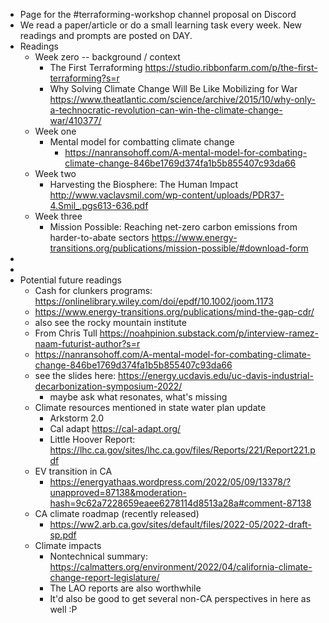 - Page for the #terraforming-workshop channel proposal on Discord
- We read a paper/article or do a small learning task every week. New readings and prompts are posted on DAY.
- Readings
    - Week zero -- background / context
        - The First Terraforming https://studio.ribbonfarm.com/p/the-first-terraforming?s=r 
        - Why Solving Climate Change Will Be Like Mobilizing for War https://www.theatlantic.com/science/archive/2015/10/why-only-a-technocratic-revolution-can-win-the-climate-change-war/410377/ 
    - Week one 
        - Mental model for combatting climate change
            - https://nanransohoff.com/A-mental-model-for-combating-climate-change-846be1769d374fa1b5b855407c93da66 
    - Week two
        - Harvesting the Biosphere: The Human Impact http://www.vaclavsmil.com/wp-content/uploads/PDR37-4.Smil_.pgs613-636.pdf 
    - Week three
        - Mission Possible: Reaching net-zero carbon emissions from harder-to-abate sectors https://www.energy-transitions.org/publications/mission-possible/#download-form 
- 
- 
- Potential future readings
    - Cash for clunkers programs: https://onlinelibrary.wiley.com/doi/epdf/10.1002/joom.1173 
    - https://www.energy-transitions.org/publications/mind-the-gap-cdr/
    - also see the rocky mountain institute
    - From Chris Tull https://noahpinion.substack.com/p/interview-ramez-naam-futurist-author?s=r 
    - https://nanransohoff.com/A-mental-model-for-combating-climate-change-846be1769d374fa1b5b855407c93da66
    - see the slides here: https://energy.ucdavis.edu/uc-davis-industrial-decarbonization-symposium-2022/ 
        - maybe ask what resonates, what's missing
    - Climate resources mentioned in state water plan update
        - Arkstorm 2.0
        - Cal adapt https://cal-adapt.org/
        - Little Hoover Report: https://lhc.ca.gov/sites/lhc.ca.gov/files/Reports/221/Report221.pdf 
    - EV transition in CA
        - https://energyathaas.wordpress.com/2022/05/09/13378/?unapproved=87138&moderation-hash=9c62a7228659eaee6278114d8513a28a#comment-87138 
    - CA climate roadmap (recently released)
        - https://ww2.arb.ca.gov/sites/default/files/2022-05/2022-draft-sp.pdf 
    - Climate impacts
        - Nontechnical summary: https://calmatters.org/environment/2022/04/california-climate-change-report-legislature/
        - The LAO reports are also worthwhile
        - It'd also be good to get several non-CA perspectives in here as well :P 
